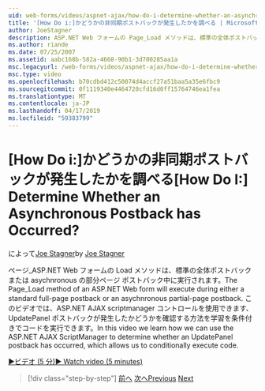```yaml
---
uid: web-forms/videos/aspnet-ajax/how-do-i-determine-whether-an-asynchronous-postback-has-occurred
title: '[How Do i:]かどうかの非同期ポストバックが発生したかを調べる | Microsoft Docs'
author: JoeStagner
description: ASP.NET Web フォームの Page_Load メソッドは、標準の全体ポストバックまたは asychnronous の部分ページ ポストバック中に実行されます。 このビデオでは.
ms.author: riande
ms.date: 07/25/2007
ms.assetid: aabc168b-582a-4668-90b1-3d700285aa1a
msc.legacyurl: /web-forms/videos/aspnet-ajax/how-do-i-determine-whether-an-asynchronous-postback-has-occurred
msc.type: video
ms.openlocfilehash: b70cdbd412c50074d4accf27a51baa5a35e6fbc9
ms.sourcegitcommit: 0f1119340e4464720cfd16d0ff15764746ea1fea
ms.translationtype: MT
ms.contentlocale: ja-JP
ms.lasthandoff: 04/17/2019
ms.locfileid: "59383799"
---
```

# <a name="how-do-i-determine-whether-an-asynchronous-postback-has-occurred"></a><span data-ttu-id="98937-105">[How Do i:]かどうかの非同期ポストバックが発生したかを調べる</span><span class="sxs-lookup"><span data-stu-id="98937-105">[How Do I:] Determine Whether an Asynchronous Postback has Occurred?</span></span>

<span data-ttu-id="98937-106">によって[Joe Stagner](https://github.com/JoeStagner)</span><span class="sxs-lookup"><span data-stu-id="98937-106">by [Joe Stagner](https://github.com/JoeStagner)</span></span>

<span data-ttu-id="98937-107">ページ\_ASP.NET Web フォームの Load メソッドは、標準の全体ポストバックまたは asychnronous の部分ページ ポストバック中に実行されます。</span><span class="sxs-lookup"><span data-stu-id="98937-107">The Page\_Load method of an ASP.NET Web form will execute during either a standard full-page postback or an asychnronous partial-page postback.</span></span> <span data-ttu-id="98937-108">このビデオでは、ASP.NET AJAX scriptmanager コントロールを使用できます、UpdatePanel ポストバックが発生したかどうかを確認する方法を学習を条件付きでコードを実行できます。</span><span class="sxs-lookup"><span data-stu-id="98937-108">In this video we learn how we can use the ASP.NET AJAX ScriptManager to determine whether an UpdatePanel postback has occurred, which allows us to conditionally execute code.</span></span>

[<span data-ttu-id="98937-109">&#9654;ビデオ (5 分)</span><span class="sxs-lookup"><span data-stu-id="98937-109">&#9654; Watch video (5 minutes)</span></span>](https://channel9.msdn.com/Blogs/ASP-NET-Site-Videos/how-do-i-determine-whether-an-asynchronous-postback-has-occurred)

> [!div class="step-by-step"]
> <span data-ttu-id="98937-110">[前へ](how-do-i-use-javascript-to-refresh-an-aspnet-ajax-updatepanel.md)
> [次へ](how-do-i-use-the-conditional-updatemode-of-the-updatepanel.md)</span><span class="sxs-lookup"><span data-stu-id="98937-110">[Previous](how-do-i-use-javascript-to-refresh-an-aspnet-ajax-updatepanel.md)
[Next](how-do-i-use-the-conditional-updatemode-of-the-updatepanel.md)</span></span>
